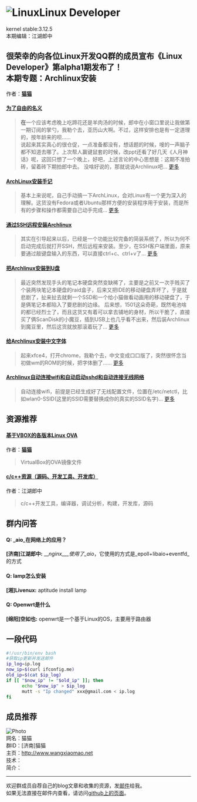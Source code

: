 ![Linux](https://www.kernel.org/theme/images/logos/tux.png)Linux Developer
======
kernel stable:3.12.5  
本期编辑：江湖郎中

很荣幸的向各位Linux开发QQ群的成员宣布《Linux Developer》第alpha1期发布了！    
本期专题：Archlinux安装
--------
作者：[__猫猫__](#成员推荐)  
#### [为了自由的名义](http://www.wangxiaomao.net/?p=734)  
> **在**一个应该考虑晚上吃蹄花还是羊肉汤的时候，郎中在小窗口里说让我做第一期订阅的掌勺，我勒个去，亚历山大啊。不过，这样安排也是有一定道理的，按年龄来的呗……  
说起来其实真心的很仓促，一点准备都没有，想话题的时候，嗖的一声脑子都不知道去哪了。上次帮人赢键鼠套的时候，改ppt还看了好几天《人月神话》呢，这回只想了一个晚上，好吧，上述言论的中心思想是：这期不准拍砖，留着砖下期拍郎中去。
没啥好说的，那就说说Archlinux吧...
[更多](http://www.wangxiaomao.net/?p=734)

#### [ArchLinux安装手记](http://www.wangxiaomao.net/?p=521)
> 基本上来说呢，自己手动搞一下ArchLinux，会对Linux有一个更为深入的理解。这货没有Fedora或者Ubuntu那样方便的安装程序用于安装，而是所有的步骤和操作都需要自己动手完成...
[更多](http://www.wangxiaomao.net/?p=521)

#### [通过SSH远程安装Archlinux](http://www.wangxiaomao.net/?p=589)
> 其实在引导起来以后，已经是一个功能比较完备的简装系统了，所以为何不启动完成后就打开SSH，然后远程来安装。至少，在SSH客户端里面，原来要通过敲键盘输入的东西，可以直接ctrl+c、ctrl+v了...
[更多](http://www.wangxiaomao.net/?p=589)

#### [把Archlinux安装到U盘](http://www.wangxiaomao.net/?p=594)
> 最近突然发现手头的笔记本硬盘突然变缺稀了，主要是之前又一次手贱买了个装两块笔记本硬盘的raid盒子，后来又把IDE的移动硬盘弄坏了，于是就悲剧了，扯来扯去就剩一个SSD和一个给小猫做看动画用的移动硬盘了，于是俩笔记本都陷入了要悲剧的边缘。
后来想，1501这朵奇葩，既然电池啥的都已经烈士了，而且这货又有着可以拿去铺地的身材，所以干脆了，直接买了俩ScanDisk的小魔豆，插到USB上也几乎看不出来，然后装Archlinux到魔豆里，然后这货就放那滚着玩了...
[更多](http://www.wangxiaomao.net/?p=594)

#### [给Archlinux安装中文字体](http://www.wangxiaomao.net/?p=616)
> 起来xfce4，打开chrome，我勒个去，中文变成口口版了，突然很怀念当初做wm的ROM的时候，把字体删了……
[更多](http://www.wangxiaomao.net/?p=612)

#### [Archlinux自动连接wifi和自动启动sshd和自动连接无线网络](http://www.wangxiaomao.net/?p=616)
> 自动连接wifi，前提是已经生成好了无线配置文件，位置在/etc/netctl，比如wlan0-SSID(这里的SSID需要替换成你的真实的SSID名字)...
[更多](http://www.wangxiaomao.net/?p=616)

资源推荐
----------
#### [基于VBOX的各版本Linux OVA](http://www.wangxiaomao.net/?p=495)  
作者：[__猫猫__](#mm)
> VirtualBox的OVA镜像文件

#### [c/c++资源（源码、开发工具、开发库）](http://blog.csdn.net/cnsword/article/details/4176636)
作者：江湖郎中
> c/c++开发工具，编译器，调试分析，构建，开发库，源码  

群内问答
--------
#### **Q:**  _aio_在网络上的应用？
**[济南]江湖郎中:** ___nginx___使用了_aio_，它使用的方式是_epoll+libaio+eventfd_的方式 

#### **Q:**  lamp怎么安装
**[湘]Livenux:** aptitude install lamp 

#### **Q:**  Openwrt是什么
**[绵阳]空如也:** openwrt是一个基于Linux的OS，主要用于路由器 

一段代码
--------
```bash
#!/usr/bin/env bash
#获取ip更新并发送邮件
ip_log=ip.log
now_ip=$(curl ifconfig.me)
old_ip=$(cat $ip_log)
if [[ "$now_ip" != "$old_ip" ]]; then
      echo "$now_ip" > $ip_log
      mutt -s "Ip changed" xxx@gmail.com < ip.log
fi
```
成员推荐
--------
<a name="mm"></a>
![Photo](http://)  
网名：猫猫  
群ID：[济南]猫猫  
主页：<http://www.wangxiaomao.net>  
技术：  
简介：
- - -
欢迎群成员自荐自己的blog文章和收集的资源，发[邮件](mailto:cnsworder@gmail.com)给我。  
如果无法直接在邮件内查看，请访问[github上的页面](https://github.com/cnsworder/publication/blob/master/alpha1.md)。

